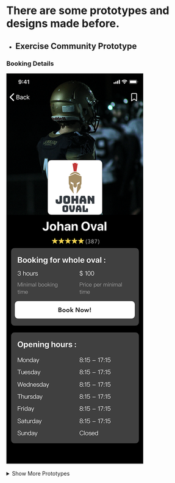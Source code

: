 # There are some prototypes and designs made before.

- ## Exercise Community Prototype

### Booking Details
![Booking Details](images/BookingDetails@3x.png)

<details><summary>Show More Prototypes</summary>

### Booking Home Page
![Booking Home Page](images/BookingHome@3x.png)

### Event Home Page
![Event Home Page](images/EventHome@3x.png)

### Group Home Page
![Group Home Page](images/GroupHome@3x.png)
</details>

<!-- - ## Andriod

### Marking Page
![Android Marking Page](images/Android_Marking.png)

<details><summary>Show More</summary>

### Marking Page 2
![Android Marking Page 2](images/Android_Marking2.png)

</details>

- ## IOS

### Marking Page
![IOS Marking Page](images/IOS_Marking.png)

<details><summary>Show More</summary>

### Summary Page
![IOS Summary Page](images/IOS_Summary.png)

</details> -->


